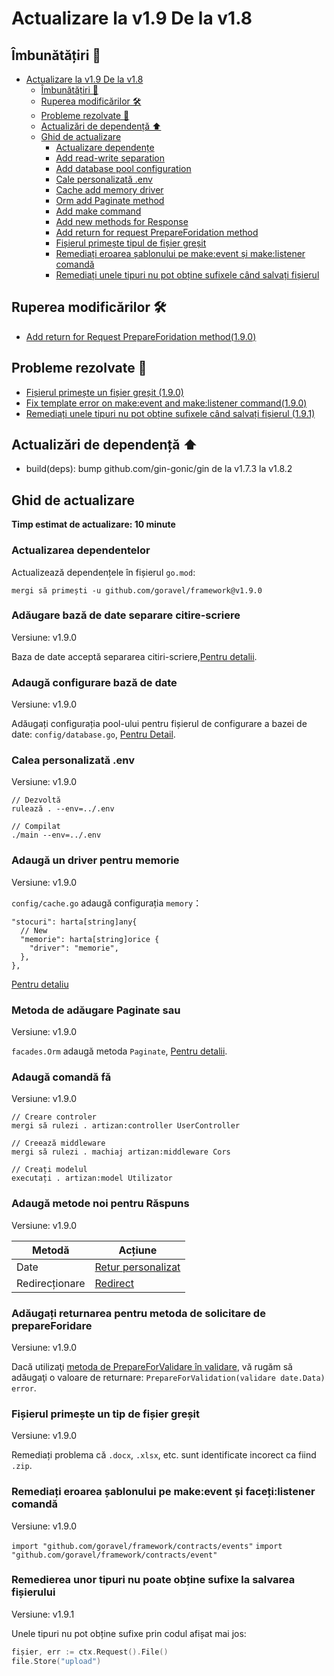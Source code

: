 # Actualizare la v1.9 De la v1.8

## Îmbunătățiri 🚀

- [Actualizare la v1.9 De la v1.8](#upgrading-to-v19-from-v18)
  - [Îmbunătățiri 🚀](#enhancements-)
  - [Ruperea modificărilor 🛠️](#breaking-changes-)
  - [Probleme rezolvate 🐛](#bug-fixes-)
  - [Actualizări de dependență ⬆️](#dependency-updates-️)
  - [Ghid de actualizare](#upgrade-guide)
    - [Actualizare dependențe](#updating-dependencies)
    - [Add read-write separation](#add-database-read-write-separation)
    - [Add database pool configuration](#add-database-pool-configuration)
    - [Cale personalizată .env](#custom-env-path)
    - [Cache add memory driver](#cache-add-memory-driver)
    - [Orm add Paginate method](#orm-add-paginate-method)
    - [Add make command](#add-make-command)
    - [Add new methods for Response](#add-new-methods-for-response)
    - [Add return for request PrepareForidation method](#add-return-for-request-prepareforvalidation-method)
    - [Fișierul primește tipul de fișier greșit](#file-gets-the-wrong-file-type)
    - [Remediați eroarea șablonului pe make:event și make:listener comandă](#fix-template-error-on-makeevent-and-makelistener-command)
    - [Remediați unele tipuri nu pot obține sufixele când salvați fișierul](#fix-some-types-cannot-obtain-suffixes-when-save-file)

## Ruperea modificărilor 🛠️

- [Add return for Request PrepareForidation method(1.9.0)](#add-return-for-request-prepareforvalidation-method)

## Probleme rezolvate 🐛

- [Fișierul primește un fișier greșit (1.9.0)](#file-gets-the-wrong-file-type)
- [Fix template error on make:event and make:listener command(1.9.0)](#fix-template-error-on-make-event-and-make-listener-command)
- [Remediați unele tipuri nu pot obține sufixele când salvați fișierul (1.9.1)](#fix-some-types-cannot-obtain-suffixes-when-save-file)

## Actualizări de dependență ⬆️

- build(deps): bump github.com/gin-gonic/gin de la v1.7.3 la v1.8.2

## Ghid de actualizare

**Timp estimat de actualizare: 10 minute**

### Actualizarea dependentelor

Actualizează dependențele în fișierul `go.mod`:

```
mergi să primești -u github.com/goravel/framework@v1.9.0
```

### Adăugare bază de date separare citire-scriere

Versiune: v1.9.0

Baza de date acceptă separarea citiri-scriere,[Pentru detalii](../orm/quickstart#read--write-connections).

### Adaugă configurare bază de date

Versiune: v1.9.0

Adăugați configurația pool-ului pentru fișierul de configurare a bazei de date:
`config/database.go`, [Pentru Detail](https://github.com/goravel/goravel/blob/v1.9.x/config/database.go).

### Calea personalizată .env

Versiune: v1.9.0

```
// Dezvoltă
rulează . --env=../.env

// Compilat
./main --env=../.env
```

### Adaugă un driver pentru memorie

Versiune: v1.9.0

`config/cache.go` adaugă configurația `memory`：

```
"stocuri": harta[string]any{
  // New
  "memorie": harta[string]orice {
    "driver": "memorie",
  },
},
```

[Pentru detaliu](https://github.com/goravel/goravel/blob/v1.9.x/config/cache.go)

### Metoda de adăugare Paginate sau

Versiune: v1.9.0

`facades.Orm` adaugă metoda `Paginate`, [Pentru detalii](../orm/quickstart#Paginate).

### Adaugă comandă fă

Versiune: v1.9.0

```
// Creare controler
mergi să rulezi . artizan:controller UserController

// Creează middleware
mergi să rulezi . machiaj artizan:middleware Cors

// Creați modelul
executați . artizan:model Utilizator
```

### Adaugă metode noi pentru Răspuns

Versiune: v1.9.0

| Metodă         | Acțiune                                                |
| -------------- | ------------------------------------------------------ |
| Date           | [Retur personalizat](../basic/responses#custom-return) |
| Redirecționare | [Redirect](../basic/responses#redirect)                |

### Adăugați returnarea pentru metoda de solicitare de prepareForidare

Versiune: v1.9.0

Dacă utilizaţi [metoda de PrepareForValidare în validare](../basic/validation#format-data-before-validation),
vă rugăm să adăugaţi o valoare de returnare: `PrepareForValidation(validare date.Data) error`.

### Fișierul primește un tip de fișier greșit

Versiune: v1.9.0

Remediați problema că `.docx`, `.xlsx`, etc. sunt identificate incorect ca fiind `.zip`.

### Remediați eroarea șablonului pe make:event și faceți:listener comandă

Versiune: v1.9.0

`import "github.com/goravel/framework/contracts/events"` <unk> `import "github.com/goravel/framework/contracts/event"`

### Remedierea unor tipuri nu poate obține sufixe la salvarea fișierului

Versiune: v1.9.1

Unele tipuri nu pot obține sufixe prin codul afișat mai jos:

```go
fișier, err := ctx.Request().File()   
file.Store("upload")
```
